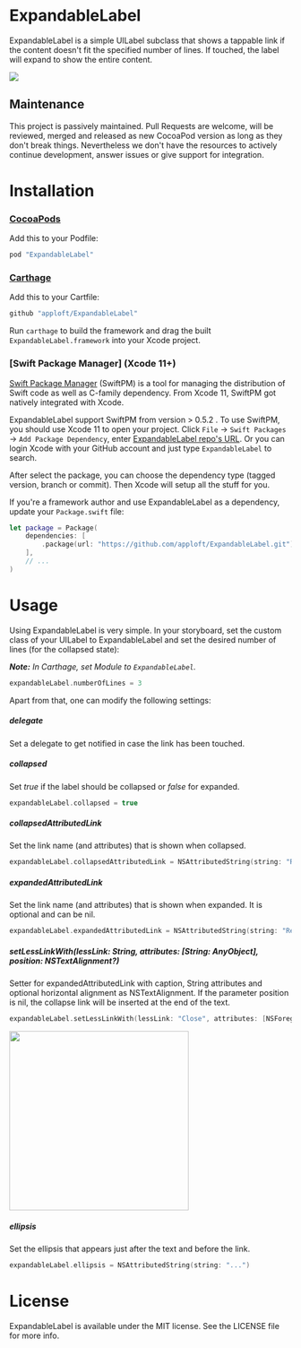 # ExpandableLabel
ExpandableLabel is a simple UILabel subclass that shows a tappable link if the content doesn't fit the specified number of lines. If touched, the label will expand to show the entire content.

<img src="https://raw.githubusercontent.com/apploft/ExpandableLabel/master/Resources/ExpandableLabel.gif">

## Maintenance
This project is passively maintained. Pull Requests are welcome, will be reviewed, merged and released as new CocoaPod version as long as they don't break things.
Nevertheless we don't have the resources to actively continue development, answer issues or give support for integration.

# Installation

### [CocoaPods](https://guides.cocoapods.org/using/using-cocoapods.html)

Add this to your Podfile:

```ruby
pod "ExpandableLabel"
```

### [Carthage](https://github.com/Carthage/Carthage)

Add this to your Cartfile:

```ruby
github "apploft/ExpandableLabel"
```

Run `carthage` to build the framework and drag the built `ExpandableLabel.framework` into your Xcode project.

### [Swift Package Manager] (Xcode 11+)

[Swift Package Manager](https://swift.org/package-manager/) (SwiftPM) is a tool for managing the distribution of Swift code as well as C-family dependency. From Xcode 11, SwiftPM got natively integrated with Xcode.

ExpandableLabel support SwiftPM from version > 0.5.2 . To use SwiftPM, you should use Xcode 11 to open your project. Click `File` -> `Swift Packages` -> `Add Package Dependency`, enter [ExpandableLabel repo's URL](https://github.com/apploft/ExpandableLabel/). Or you can login Xcode with your GitHub account and just type `ExpandableLabel` to search.

After select the package, you can choose the dependency type (tagged version, branch or commit). Then Xcode will setup all the stuff for you.

If you're a framework author and use ExpandableLabel as a dependency, update your `Package.swift` file:

```swift
let package = Package(
    dependencies: [
        .package(url: "https://github.com/apploft/ExpandableLabel.git")
    ],
    // ...
)
```

# Usage
Using ExpandableLabel is very simple. In your storyboard, set the custom class of your UILabel to ExpandableLabel and set the desired number of lines (for the collapsed state):

_**Note:** In Carthage, set Module to `ExpandableLabel`._

```swift
expandableLabel.numberOfLines = 3
```

Apart from that, one can modify the following settings:

##### delegate
Set a delegate to get notified in case the link has been touched.

##### collapsed
Set _true_ if the label should be collapsed or _false_ for expanded.

```swift
expandableLabel.collapsed = true
```

##### collapsedAttributedLink
Set the link name (and attributes) that is shown when collapsed.

```swift
expandableLabel.collapsedAttributedLink = NSAttributedString(string: "Read More")
```

##### expandedAttributedLink
Set the link name (and attributes) that is shown when expanded.
It is optional and can be nil.

```swift
expandableLabel.expandedAttributedLink = NSAttributedString(string: "Read Less")
```

##### setLessLinkWith(lessLink: String, attributes: [String: AnyObject], position: NSTextAlignment?)

Setter for expandedAttributedLink with caption, String attributes and optional horizontal alignment as NSTextAlignment.
If the parameter position is nil, the collapse link will be inserted at the end of the text.

```swift
expandableLabel.setLessLinkWith(lessLink: "Close", attributes: [NSForegroundColorAttributeName:UIColor.red], position: nil)
```
<img width="320" src="https://raw.githubusercontent.com/apploft/ExpandableLabel/master/Resources/MoreLessExpand.gif">

##### ellipsis
Set the ellipsis that appears just after the text and before the link.

```swift
expandableLabel.ellipsis = NSAttributedString(string: "...")
```


# License
ExpandableLabel is available under the MIT license. See the LICENSE file for more info.
